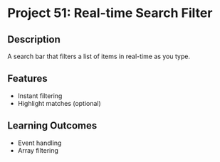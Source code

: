 # Project 51: Real-time Search Filter

## Description
A search bar that filters a list of items in real-time as you type.

## Features
- Instant filtering
- Highlight matches (optional)

## Learning Outcomes
- Event handling
- Array filtering
